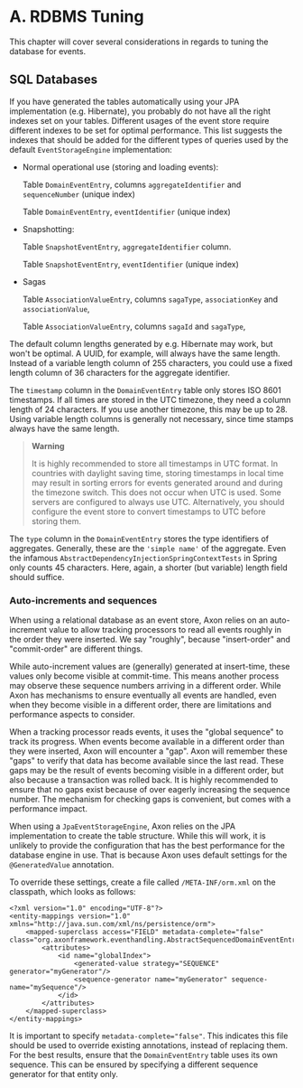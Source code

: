 # A. RDBMS Tuning

This chapter will cover several considerations in regards to tuning the database for events.

## SQL Databases

If you have generated the tables automatically using your JPA implementation \(e.g. Hibernate\), you probably do not have all the right indexes set on your tables. Different usages of the event store require different indexes to be set for optimal performance. This list suggests the indexes that should be added for the different types of queries used by the default `EventStorageEngine` implementation:

* Normal operational use \(storing and loading events\):

  Table `DomainEventEntry`, columns `aggregateIdentifier` and `sequenceNumber` \(unique index\)

  Table `DomainEventEntry`, `eventIdentifier` \(unique index\)

* Snapshotting:

  Table `SnapshotEventEntry`, `aggregateIdentifier` column.

  Table `SnapshotEventEntry`, `eventIdentifier` \(unique index\)

* Sagas

  Table `AssociationValueEntry`, columns `sagaType`, `associationKey` and `associationValue`,

  Table `AssociationValueEntry`, columns `sagaId` and `sagaType`,

The default column lengths generated by e.g. Hibernate may work, but won't be optimal. A UUID, for example, will always have the same length. Instead of a variable length column of 255 characters, you could use a fixed length column of 36 characters for the aggregate identifier.

The `timestamp` column in the `DomainEventEntry` table only stores ISO 8601 timestamps. If all times are stored in the UTC timezone, they need a column length of 24 characters. If you use another timezone, this may be up to 28. Using variable length columns is generally not necessary, since time stamps always have the same length.

> **Warning**
>
> It is highly recommended to store all timestamps in UTC format. In countries with daylight saving time, storing timestamps in local time may result in sorting errors for events generated around and during the timezone switch. This does not occur when UTC is used. Some servers are configured to always use UTC. Alternatively, you should configure the event store to convert timestamps to UTC before storing them.

The `type` column in the `DomainEventEntry` stores the type identifiers of aggregates. Generally, these are the `'simple name'` of the aggregate. Even the infamous `AbstractDependencyInjectionSpringContextTests` in Spring only counts 45 characters. Here, again, a shorter \(but variable\) length field should suffice.

### Auto-increments and sequences

When using a relational database as an event store, Axon relies on an auto-increment value to allow tracking processors to read all events roughly in the order they were inserted. We say "roughly", because "insert-order" and "commit-order" are different things.

While auto-increment values are \(generally\) generated at insert-time, these values only become visible at commit-time. This means another process may observe these sequence numbers arriving in a different order. While Axon has mechanisms to ensure eventually all events are handled, even when they become visible in a different order, there are limitations and performance aspects to consider.

When a tracking processor reads events, it uses the "global sequence" to track its progress. When events become available in a different order than they were inserted, Axon will encounter a "gap". Axon will remember these "gaps" to verify that data has become available since the last read. These gaps may be the result of events becoming visible in a different order, but also because a transaction was rolled back. It is highly recommended to ensure that no gaps exist because of over eagerly increasing the sequence number. The mechanism for checking gaps is convenient, but comes with a performance impact.

When using a `JpaEventStorageEngine`, Axon relies on the JPA implementation to create the table structure. While this will work, it is unlikely to provide the configuration that has the best performance for the database engine in use. That is because Axon uses default settings for the `@GeneratedValue` annotation.

To override these settings, create a file called `/META-INF/orm.xml` on the classpath, which looks as follows:

```markup
<?xml version="1.0" encoding="UTF-8"?>
<entity-mappings version="1.0" xmlns="http://java.sun.com/xml/ns/persistence/orm">
    <mapped-superclass access="FIELD" metadata-complete="false" class="org.axonframework.eventhandling.AbstractSequencedDomainEventEntry">
        <attributes>
            <id name="globalIndex">
                <generated-value strategy="SEQUENCE" generator="myGenerator"/>
                <sequence-generator name="myGenerator" sequence-name="mySequence"/>
            </id>
        </attributes>
    </mapped-superclass>
</entity-mappings>
```

It is important to specify `metadata-complete="false"`. This indicates this file should be used to override existing annotations, instead of replacing them. For the best results, ensure that the `DomainEventEntry` table uses its own sequence. This can be ensured by specifying a different sequence generator for that entity only.

